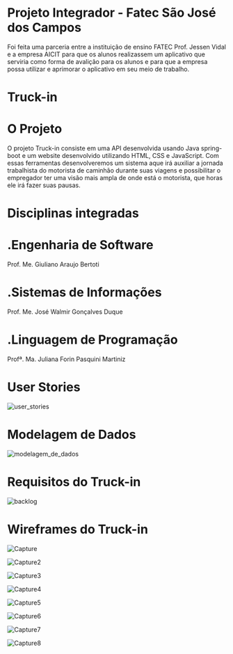 # Projeto Integrador - Fatec São José dos Campos

Foi feita uma parceria entre a instituição de ensino FATEC Prof. Jessen Vidal e a empresa AICIT para que os alunos realizassem um aplicativo que serviria como forma de avalição para os alunos e para que a empresa possa utilizar e aprimorar o aplicativo em seu meio de trabalho.

# Truck-in

# O Projeto

O projeto Truck-in consiste em uma API desenvolvida usando Java spring-boot e um website desenvolvido utilizando HTML, CSS e JavaScript. Com essas ferramentas desenvolveremos um sistema aque irá auxiliar a jornada trabalhista do motorista de caminhão durante suas viagens e possibilitar o empregador ter uma visão mais ampla de onde está o motorista, que horas ele irá fazer suas pausas.

# Disciplinas integradas
 # .Engenharia de Software
 Prof. Me. Giuliano Araujo Bertoti
 # .Sistemas de Informações
 Prof. Me. José Walmir Gonçalves Duque
 # .Linguagem de Programação
 Profª. Ma. Juliana Forin Pasquini Martiniz

# User Stories

![user_stories](https://github.com/DanVargaa/Truck-in/blob/master/folder/user%20stories.PNG)

# Modelagem de Dados

![modelagem_de_dados](https://github.com/DanVargaa/Truck-in/blob/master/folder/modelagem%20de%20dados.PNG)

# Requisitos do Truck-in

![backlog](https://github.com/DanVargaa/Truck-in/blob/master/folder/backlog.PNG)

# Wireframes do Truck-in

![Capture](https://github.com/DanVargaa/Truck-in/blob/master/folder/Capture.PNG)

![Capture2](https://github.com/DanVargaa/Truck-in/blob/master/folder/Capture2.PNG)

![Capture3](https://github.com/DanVargaa/Truck-in/blob/master/folder/Capture3.PNG)

![Capture4](https://github.com/DanVargaa/Truck-in/blob/master/folder/Capture4.PNG)

![Capture5](https://github.com/DanVargaa/Truck-in/blob/master/folder/Capture5.PNG)

![Capture6](https://github.com/DanVargaa/Truck-in/blob/master/folder/Capture6.PNG)

![Capture7](https://github.com/DanVargaa/Truck-in/blob/master/folder/Capture7.PNG)

![Capture8](https://github.com/DanVargaa/Truck-in/blob/master/folder/Capture8.PNG)








